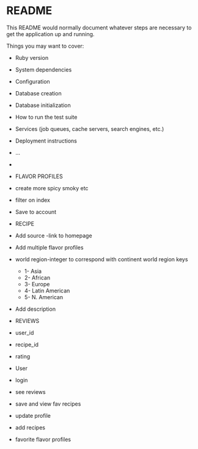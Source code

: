 # README

This README would normally document whatever steps are necessary to get the
application up and running.

Things you may want to cover:

* Ruby version

* System dependencies

* Configuration

* Database creation

* Database initialization

* How to run the test suite

* Services (job queues, cache servers, search engines, etc.)

* Deployment instructions

* ...


*


 

* FLAVOR PROFILES
* create more spicy smoky etc
* filter on index
* Save to account 

* RECIPE
* Add source -link to homepage 
* Add multiple flavor profiles
* world region-integer to correspond with continent 
    world region keys
    * 1- Asia
    * 2- African
    * 3- Europe
    * 4- Latin American
    * 5- N. American 
* Add description


* REVIEWS
* user_id 
* recipe_id
* rating

* User
* login 
* see reviews 
* save and view fav recipes
* update profile 
* add recipes
* favorite flavor profiles